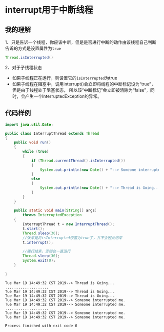 interrupt用于中断线程
==

## 我的理解
1、只是告诉一个线程，你应该中断，但是是否进行中断的动作由该线程自己判断  
告诉的方式是设置属性为`true`
```java
Thread.isInterrupted()
```

2、对于子线程状态
- 如果子线程正在运行，则设置它的`isInterrupted`为true 
- 如果子线程在阻塞中，调用interrupt()会立即将线程的中断标记设为“true”，但是由于线程处于阻塞状态，
所以该“中断标记”会立即被清除为“false”，同时，会产生一个InterruptedException的异常。 


## 代码样例

```java
import java.util.Date;

public class InterruptThread extends Thread
{
    public void run()
    {
        while (true)
        {
            if (Thread.currentThread().isInterrupted())
            {
                System.out.println(new Date() + "--> Someone interrupted me.");
            }
            else
            {
                System.out.println(new Date() + "--> Thread is Going...");
            }
        }
    }
    
    public static void main(String[] args)
        throws InterruptedException
    {
        InterruptThread t = new InterruptThread();
        t.start();
        Thread.sleep(30);
        //效果是将isInterrupted设置为true了，并不会因此结束
        t.interrupt();
        
        //强行结束，否则会一直运行
        Thread.sleep(30);
        System.exit(0);
    }
    
}
```


```console
Tue Mar 19 14:49:32 CST 2019--> Thread is Going...
....................
Tue Mar 19 14:49:32 CST 2019--> Thread is Going...
Tue Mar 19 14:49:32 CST 2019--> Thread is Going...
Tue Mar 19 14:49:32 CST 2019--> Someone interrupted me.
Tue Mar 19 14:49:32 CST 2019--> Someone interrupted me.
....................
Tue Mar 19 14:49:32 CST 2019--> Someone interrupted me.
Tue Mar 19 14:49:32 CST 2019--> Someone interrupted me.

Process finished with exit code 0
```



